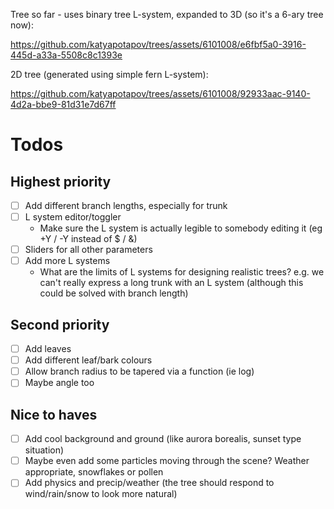 Tree so far - uses binary tree L-system, expanded to 3D (so it's a 6-ary tree now):

https://github.com/katyapotapov/trees/assets/6101008/e6fbf5a0-3916-445d-a33a-5508c8c1393e



2D tree (generated using simple fern L-system):

https://github.com/katyapotapov/trees/assets/6101008/92933aac-9140-4d2a-bbe9-81d31e7d67ff

# Todos

## Highest priority

- [ ] Add different branch lengths, especially for trunk
- [ ] L system editor/toggler
  - Make sure the L system is actually legible to somebody editing it (eg +Y / -Y instead of $ / &)
- [ ] Sliders for all other parameters
- [ ] Add more L systems
  - What are the limits of L systems for designing realistic trees? e.g. we can't really express a long trunk with an L system (although this could be solved with branch length)

## Second priority

- [ ] Add leaves
- [ ] Add different leaf/bark colours
- [ ] Allow branch radius to be tapered via a function (ie log)
- [ ] Maybe angle too

## Nice to haves

- [ ] Add cool background and ground (like aurora borealis, sunset type situation)
- [ ] Maybe even add some particles moving through the scene? Weather appropriate, snowflakes or pollen
- [ ] Add physics and precip/weather (the tree should respond to wind/rain/snow to look more natural)
